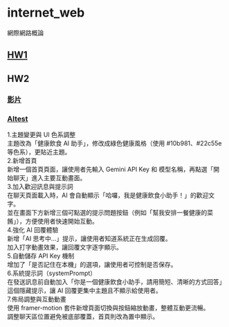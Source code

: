 # internet_web
網際網路概論

## [HW1](https://41371232h.github.io/internet_web/index.html)
## HW2
### [影片](https://youtu.be/2a2FIxpYufY)
### [AItest](https://github.com/41371232H/internet_web/blob/main/React_HW2/AItest.tsx)
1.主題變更與 UI 色系調整<br>
主題改為「健康飲食 AI 助手」，修改成綠色健康風格（使用 #10b981、#22c55e 等色系），更貼近主題。<br>
2.新增首頁<br>
新增一個首頁頁面，讓使用者先輸入 Gemini API Key 和 模型名稱，再點選「開始聊天」進入主要互動畫面。<br>
3.加入歡迎訊息與提示詞<br>
在聊天頁面載入時，AI 會自動顯示「哈囉，我是健康飲食小助手！」的歡迎文字。<br>
並在畫面下方新增三個可點選的提示問題按鈕（例如「幫我安排一餐健康的菜餚」），方便使用者快速開始互動。<br>
4.強化 AI 回覆體驗<br>
新增「AI 思考中…」提示，讓使用者知道系統正在生成回覆。<br>
加入打字動畫效果，讓回覆文字逐字顯示。<br>
5.自動儲存 API Key 機制<br>
增加了「是否記住在本機」的選項，讓使用者可控制是否保存。<br>
6.系統提示詞（systemPrompt）<br>
在發送訊息前自動加入「你是一個健康飲食小助手，請用簡短、清晰的方式回答」這個隱藏提示，讓 AI 回覆更集中主題且不顯示給使用者。<br>
7.佈局調整與互動動畫<br>
使用 framer-motion 套件新增頁面切換與按鈕縮放動畫，整體互動更流暢。<br>
調整聊天區位置避免被底部覆蓋，首頁則改為置中顯示。<br>
